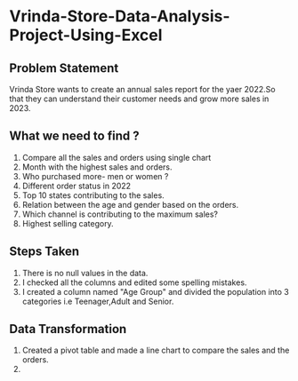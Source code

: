 # Vrinda-Store-Data-Analysis-Project-Using-Excel

## Problem Statement 
Vrinda Store wants to create an annual sales report for the yaer 2022.So that they can understand their customer needs and grow more sales in 2023.

## What we need to find ?
 1. Compare all the sales and orders using single chart
 2. Month with the highest sales and orders.
 3. Who purchased more- men or women ?
 4. Different order status in 2022
 5. Top 10 states contributing to the sales. 
 6. Relation between the age and gender based on the orders.
 7. Which channel is contributing to the maximum sales?
 8. Highest selling category.

## Steps Taken 
 1. There is no null values in the data.
 2. I checked all the columns and edited some spelling mistakes.
 3. I created a column named "Age Group" and divided the population into 3 categories i.e Teenager,Adult and Senior.
 
 ## Data Transformation
  1. Created a pivot table and made a line chart to compare the sales and the orders.
  2. 
